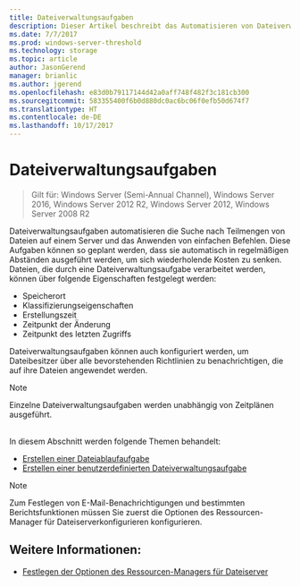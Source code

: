 ```yaml
---
title: Dateiverwaltungsaufgaben
description: Dieser Artikel beschreibt das Automatisieren von Dateiverwaltungsaufgaben
ms.date: 7/7/2017
ms.prod: windows-server-threshold
ms.technology: storage
ms.topic: article
author: JasonGerend
manager: brianlic
ms.author: jgerend
ms.openlocfilehash: e83d0b79117144d42a0aff748f482f3c181cb300
ms.sourcegitcommit: 583355400f6b0d880dc0ac6bc06f0efb50d674f7
ms.translationtype: HT
ms.contentlocale: de-DE
ms.lasthandoff: 10/17/2017
---
```

# <a name="file-management-tasks"></a>Dateiverwaltungsaufgaben

> Gilt für: Windows Server (Semi-Annual Channel), Windows Server 2016, Windows Server 2012 R2, Windows Server 2012, Windows Server 2008 R2

Dateiverwaltungsaufgaben automatisieren die Suche nach Teilmengen von Dateien auf einem Server und das Anwenden von einfachen Befehlen. Diese Aufgaben können so geplant werden, dass sie automatisch in regelmäßigen Abständen ausgeführt werden, um sich wiederholende Kosten zu senken. Dateien, die durch eine Dateiverwaltungsaufgabe verarbeitet werden, können über folgende Eigenschaften festgelegt werden:

-   Speicherort
-   Klassifizierungseigenschaften
-   Erstellungszeit
-   Zeitpunkt der Änderung
-   Zeitpunkt des letzten Zugriffs

Dateiverwaltungsaufgaben können auch konfiguriert werden, um Dateibesitzer über alle bevorstehenden Richtlinien zu benachrichtigen, die auf ihre Dateien angewendet werden.

> [!Note]
> Einzelne Dateiverwaltungsaufgaben werden unabhängig von Zeitplänen ausgeführt.

<br />
In diesem Abschnitt werden folgende Themen behandelt:

-   [Erstellen einer Dateiablaufaufgabe](create-file-expiration-task.md)
-   [Erstellen einer benutzerdefinierten Dateiverwaltungsaufgabe](create-custom-file-management-task.md)

> [!Note]
> Zum Festlegen von E-Mail-Benachrichtigungen und bestimmten Berichtsfunktionen müssen Sie zuerst die Optionen des Ressourcen-Manager für Dateiserverkonfigurieren konfigurieren.

## <a name="see-also"></a>Weitere Informationen:

-   [Festlegen der Optionen des Ressourcen-Managers für Dateiserver](setting-file-server-resource-manager-options.md)



